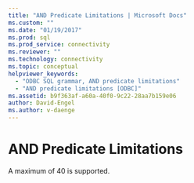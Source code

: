 ```yaml
---
title: "AND Predicate Limitations | Microsoft Docs"
ms.custom: ""
ms.date: "01/19/2017"
ms.prod: sql
ms.prod_service: connectivity
ms.reviewer: ""
ms.technology: connectivity
ms.topic: conceptual
helpviewer_keywords: 
  - "ODBC SQL grammar, AND predicate limitations"
  - "AND predicate limitations [ODBC]"
ms.assetid: b9f363af-a60a-40f0-9c22-28aa7b159e06
author: David-Engel
ms.author: v-daenge
---
```

# AND Predicate Limitations
A maximum of 40 is supported.
